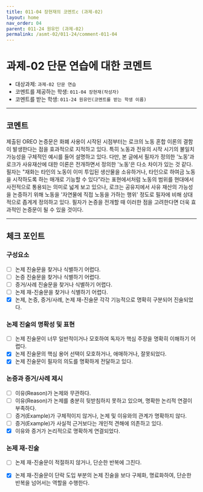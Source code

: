 ```yaml
---
title: 011-04 장현재의 코멘트c (과제-02) 
layout: home
nav_order: 04
parent: 011-24 원유민 (과제-02)
permalink: /asmt-02/011-24/comment-011-04
---
```


# 과제-02 단문 연습에 대한 코멘트

- 대상과제: `과제-02 단문 연습`
- 코멘트를 제공하는 학생: `011-04 장현재(작성자)` 
- 코멘트를 받는 학생: `011-24 원유민(코멘트를 받는 학생 이름)` 

---

## 코멘트

 제출된 OREO 논증문은 화폐 사용이 시작된 시점부터는 로크의 노동 혼합 이론의 결함이 발생한다는 점을 효과적으로 지적하고 있다. 특히 노동과 전유의 시작 시기의 불일치 가능성을 구체적인 예시를 들어 설명하고 있다.
 다만, 본 글에서 필자가 정의한 '노동'과 로크가 사유재산에 대한 이론은 전개하면서 정의한 '노동'은 다소 차이가 있는 것 같다. 필자는 "재화는 타인의 노동이 이미 투입된 생산물을 소유하거나, 타인으로 하여금 노동을 시작하도록 하는 매개로 기능할 수 있다”라는 표현에서처럼 노동의 범위를 현대에서 사전적으로 통용되는 의미로 넓게 보고 있으나, 로크는 공유지에서 사유 재산의 가능성을 논증하기 위해 노동을 '자연물에 직접 노동을 가하는 행위' 정도로 필자에 비해 상대적으로 좁게게 정의하고 있다. 필자가 논증을 전개할 때 이러한 점을 고려한다면 더욱 효과적인 논증문이 될 수 있을 것이다.

---

## 체크 포인트

### **구성요소**
- [ ] 논제 진술문을 찾거나 식별하기 어렵다.
- [ ] 논증 진술문을 찾거나 식별하기 어렵다.
- [ ] 증거/사례 진술문을 찾거나 식별하기 어렵다.
- [ ] 논제 재-진술문을 찾거나 식별하기 어렵다.
- [x] 논제, 논증, 증거/사례, 논제 재-진술문 각각 기능적으로 명확히 구분되어 진술되었다.

### **논제 진술의 명확성 및 표현**  
- [ ] 논제 진술문이 너무 일반적이거나 모호하여 독자가 핵심 주장을 명확히 이해하기 어렵다.  
- [x] 논제 진술문의 핵심 용어 선택이 모호하거나, 애매하거나, 잘못되었다.  
- [x] 논제 진술문이 필자의 의도를 명확하게 전달하고 있다.  

### **논증과 증거/사례 제시**  
- [ ] 이유(Reason)가 논제와 무관하다.
- [ ] 이유(Reason)가 논제를 충분히 뒷받침하지 못하고 있으며, 명확한 논리적 연결이 부족하다.  
- [ ] 증거(Example)가 구체적이지 않거나, 논제 및 이유와의 관계가 명확하지 않다. 
- [ ] 증거(Example)가 사실적 근거보다는 개인적 견해에 의존하고 있다.  
- [x] 이유와 증거가 논리적으로 명확하게 연결되었다.  

### **논제 재-진술**  
- [ ] 논제 재-진술문이 적절하지 않거나, 단순한 반복에 그친다.   
- [x] 논제 재-진술문이 단락 도입 부분의 논제 진술을 보다 구체화, 명료화하여, 단순한 반복을 넘어서는 역할을 수행한다.  

